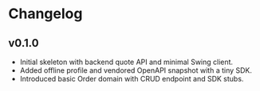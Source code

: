 # Changelog

## v0.1.0
- Initial skeleton with backend quote API and minimal Swing client.
- Added offline profile and vendored OpenAPI snapshot with a tiny SDK.
- Introduced basic Order domain with CRUD endpoint and SDK stubs.

